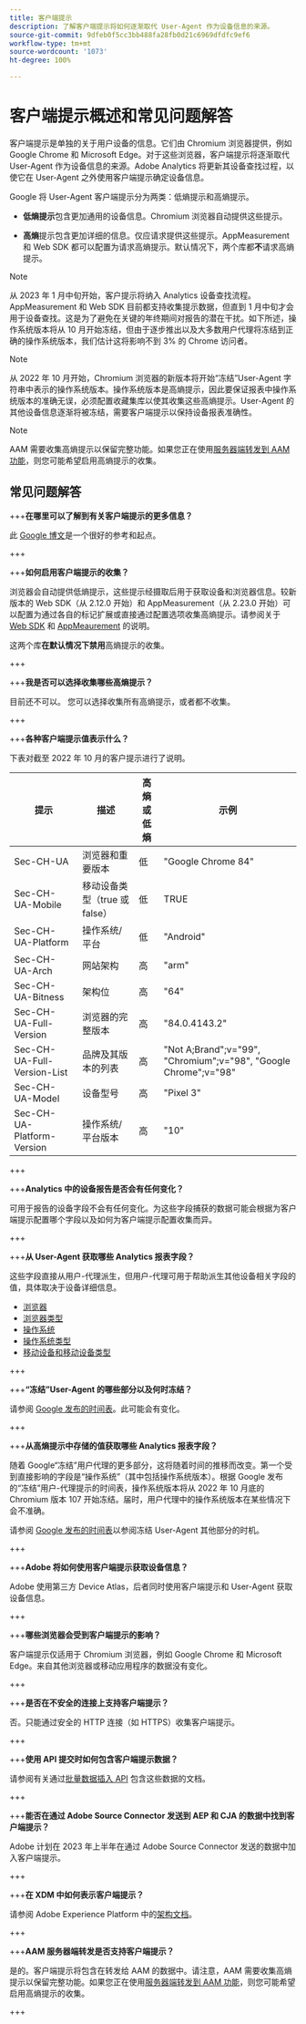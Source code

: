 ```yaml
---
title: 客户端提示
description: 了解客户端提示将如何逐渐取代 User-Agent 作为设备信息的来源。
source-git-commit: 9dfeb0f5cc3bb488fa28fb0d21c6969dfdfc9ef6
workflow-type: tm+mt
source-wordcount: '1073'
ht-degree: 100%

---
```



# 客户端提示概述和常见问题解答

客户端提示是单独的关于用户设备的信息。它们由 Chromium 浏览器提供，例如 Google Chrome 和 Microsoft Edge。对于这些浏览器，客户端提示将逐渐取代 User-Agent 作为设备信息的来源。Adobe Analytics 将更新其设备查找过程，以使它在 User-Agent 之外使用客户端提示确定设备信息。

Google 将 User-Agent 客户端提示分为两类：低熵提示和高熵提示。

* **低熵提示**&#x200B;包含更加通用的设备信息。Chromium 浏览器自动提供这些提示。

* **高熵**&#x200B;提示包含更加详细的信息。仅应请求提供这些提示。AppMeasurement 和 Web SDK 都可以配置为请求高熵提示。默认情况下，两个库都&#x200B;**不**&#x200B;请求高熵提示。

>[!NOTE]
>
>从 2023 年 1 月中旬开始，客户提示将纳入 Analytics 设备查找流程。AppMeasurement 和 Web SDK 目前都支持收集提示数据，但直到 1 月中旬才会用于设备查找。这是为了避免在关键的年终期间对报告的潜在干扰。如下所述，操作系统版本将从 10 月开始冻结，但由于逐步推出以及大多数用户代理将冻结到正确的操作系统版本，我们估计这将影响不到 3% 的 Chrome 访问者。

>[!NOTE]
>
>从 2022 年 10 月开始，Chromium 浏览器的新版本将开始“冻结”User-Agent 字符串中表示的操作系统版本。操作系统版本是高熵提示，因此要保证报表中操作系统版本的准确无误，必须配置收藏集库以使其收集这些高熵提示。User-Agent 的其他设备信息逐渐将被冻结，需要客户端提示以保持设备报表准确性。

>[!NOTE]
>
>AAM 需要收集高熵提示以保留完整功能。如果您正在使用[服务器端转发到 AAM 功能](https://experienceleague.adobe.com/docs/analytics/admin/admin-tools/server-side-forwarding/ssf.html?lang=zh-Hans)，则您可能希望启用高熵提示的收集。

## 常见问题解答

+++**在哪里可以了解到有关客户端提示的更多信息？**

此 [Google 博文](https://web.dev/user-agent-client-hints/)是一个很好的参考和起点。

+++

+++**如何启用客户端提示的收集？**

浏览器会自动提供低熵提示，这些提示经摄取后用于获取设备和浏览器信息。较新版本的 Web SDK（从 2.12.0 开始）和 AppMeasurement（从 2.23.0 开始）可以配置为通过各自的标记扩展或直接通过配置选项收集高熵提示。请参阅关于 [Web SDK](https://experienceleague.adobe.com/docs/experience-platform/edge/fundamentals/user-agent-client-hints.html?lang=zh-Hans#enabling-high-entropy-client-hints) 和 [AppMeaurement](https://experienceleague.adobe.com/docs/analytics/implementation/vars/config-vars/collecthighentropyuseragenthints.html?lang=zh-Hans) 的说明。

这两个库&#x200B;**在默认情况下禁用**&#x200B;高熵提示的收集。

+++

+++**我是否可以选择收集哪些高熵提示？**

目前还不可以。 您可以选择收集所有高熵提示，或者都不收集。

+++

+++**各种客户端提示值表示什么？**

下表对截至 2022 年 10 月的客户提示进行了说明。

| 提示 | 描述 | 高熵或低熵 | 示例 |
| --- | --- | --- | --- | 
| Sec-CH-UA | 浏览器和重要版本 | 低 | &quot;Google Chrome 84&quot; |
| Sec-CH-UA-Mobile | 移动设备类型（true 或 false） | 低 | TRUE |
| Sec-CH-UA-Platform | 操作系统/平台 | 低 | &quot;Android&quot; |
| Sec-CH-UA-Arch | 网站架构 | 高 | &quot;arm&quot; |
| Sec-CH-UA-Bitness | 架构位 | 高 | &quot;64&quot; |
| Sec-CH-UA-Full-Version | 浏览器的完整版本 | 高 | &quot;84.0.4143.2&quot; |
| Sec-CH-UA-Full-Version-List | 品牌及其版本的列表 | 高 | &quot;Not A;Brand&quot;;v=&quot;99&quot;, &quot;Chromium&quot;;v=&quot;98&quot;, &quot;Google Chrome&quot;;v=&quot;98&quot; |
| Sec-CH-UA-Model | 设备型号 | 高 | &quot;Pixel 3&quot; |
| Sec-CH-UA-Platform-Version | 操作系统/平台版本 | 高 | &quot;10&quot; |

+++

+++**Analytics 中的设备报告是否会有任何变化？**

可用于报告的设备字段不会有任何变化。为这些字段捕获的数据可能会根据为客户端提示配置哪个字段以及如何为客户端提示配置收集而异。

+++

+++**从 User-Agent 获取哪些 Analytics 报表字段？**

这些字段直接从用户-代理派生，但用户-代理可用于帮助派生其他设备相关字段的值，具体取决于设备详细信息。

* [浏览器](https://experienceleague.adobe.com/docs/analytics/components/dimensions/browser.html?lang=zh-Hans)
* [浏览器类型](https://experienceleague.adobe.com/docs/analytics/components/dimensions/browser-type.html?lang=zh-Hans)
* [操作系统](https://experienceleague.adobe.com/docs/analytics/components/dimensions/operating-systems.html?lang=zh-Hans)
* [操作系统类型](https://experienceleague.adobe.com/docs/analytics/components/dimensions/operating-system-types.html?lang=zh-Hans)
* [移动设备和移动设备类型](https://experienceleague.adobe.com/docs/analytics/components/dimensions/mobile-dimensions.html?lang=zh-Hans)

+++

+++**“冻结”User-Agent 的哪些部分以及何时冻结？**

请参阅 [Google 发布的时间表](https://blog.chromium.org/2021/09/user-agent-reduction-origin-trial-and-dates.html)。此可能会有变化。

+++

+++**从高熵提示中存储的值获取哪些 Analytics 报表字段？**

随着 Google“冻结”用户代理的更多部分，这将随着时间的推移而改变。第一个受到直接影响的字段是“操作系统”（其中包括操作系统版本）。根据 Google 发布的“冻结”用户-代理提示的时间表，操作系统版本将从 2022 年 10 月底的 Chromium 版本 107 开始冻结。届时，用户代理中的操作系统版本在某些情况下会不准确。

请参阅 [Google 发布的时间表](https://blog.chromium.org/2021/09/user-agent-reduction-origin-trial-and-dates.html)以参阅冻结 User-Agent 其他部分的时机。

+++

+++**Adobe 将如何使用客户端提示获取设备信息？**

Adobe 使用第三方 Device Atlas，后者同时使用客户端提示和 User-Agent 获取设备信息。

+++

+++**哪些浏览器会受到客户端提示的影响？**

客户端提示仅适用于 Chromium 浏览器，例如 Google Chrome 和 Microsoft Edge。来自其他浏览器或移动应用程序的数据没有变化。

+++

+++**是否在不安全的连接上支持客户端提示？**

否。只能通过安全的 HTTP 连接（如 HTTPS）收集客户端提示。

+++

+++**使用 API 提交时如何包含客户端提示数据？**

请参阅有关通过[批量数据插入 API](https://developer.adobe.com/analytics-apis/docs/2.0/guides/endpoints/bulk-data-insertion/file-format/) 包含这些数据的文档。

+++

+++**能否在通过 Adobe Source Connector 发送到 AEP 和 CJA 的数据中找到客户端提示？**

Adobe 计划在 2023 年上半年在通过 Adobe Source Connector 发送的数据中加入客户端提示。

+++

+++**在 XDM 中如何表示客户端提示？**

请参阅 Adobe Experience Platform 中的[架构文档](https://github.com/adobe/xdm/blob/master/components/datatypes/browserdetails.schema.json#L121)。

+++

+++**AAM 服务器端转发是否支持客户端提示？**

是的。客户端提示将包含在转发给 AAM 的数据中。请注意，AAM 需要收集高熵提示以保留完整功能。如果您正在使用[服务器端转发到 AAM 功能](https://experienceleague.adobe.com/docs/analytics/admin/admin-tools/server-side-forwarding/ssf.html)，则您可能希望启用高熵提示的收集。

+++


